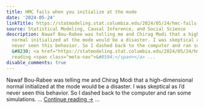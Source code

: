 ```yaml
---
title: HMC fails when you initialize at the mode
date: '2024-05-24'
linkTitle: https://statmodeling.stat.columbia.edu/2024/05/24/hmc-fails-when-you-initialize-at-the-mode/
source: Statistical Modeling, Causal Inference, and Social Science
description: Nawaf Bou-Rabee was telling me and Chirag Modi that a high-dimensional
  normal initialized at the mode would be a disaster. I was skeptical as I&#8217;d
  never seen this behavior. So I dashed back to the computer and ran some simulations.
  &#8230; <a href="https://statmodeling.stat.columbia.edu/2024/05/24/hmc-fails-when-you-initialize-at-the-mode/">Continue
  reading <span class="meta-nav">&#8594;</span></a> ...
disable_comments: true
---
```

Nawaf Bou-Rabee was telling me and Chirag Modi that a high-dimensional normal initialized at the mode would be a disaster. I was skeptical as I&#8217;d never seen this behavior. So I dashed back to the computer and ran some simulations. &#8230; <a href="https://statmodeling.stat.columbia.edu/2024/05/24/hmc-fails-when-you-initialize-at-the-mode/">Continue reading <span class="meta-nav">&#8594;</span></a> ...